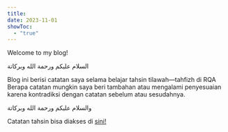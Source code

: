 ```yaml
---
title: 
date: 2023-11-01
showToc:
  - "true"
---
```



Welcome to my blog!

السلام عليكم ورحمة الله وبركاتة

Blog ini berisi catatan saya selama belajar tahsin tilawah—tahfizh di RQA
Berapa catatan mungkin saya beri tambahan atau mengalami penyesuaian karena kontradiksi dengan catatan sebelum atau sesudahnya.

والسلام عليكم ورحمة الله وبركاتة


Catatan tahsin bisa diakses di  [sini!](blog) 
